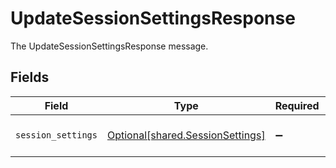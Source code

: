 # UpdateSessionSettingsResponse

The UpdateSessionSettingsResponse message.


## Fields

| Field                                                                      | Type                                                                       | Required                                                                   | Description                                                                |
| -------------------------------------------------------------------------- | -------------------------------------------------------------------------- | -------------------------------------------------------------------------- | -------------------------------------------------------------------------- |
| `session_settings`                                                         | [Optional[shared.SessionSettings]](../../models/shared/sessionsettings.md) | :heavy_minus_sign:                                                         | The SessionSettings message.                                               |